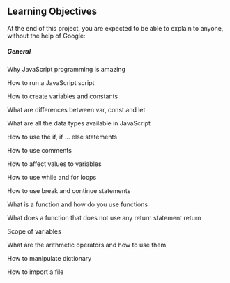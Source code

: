 <h2>Learning Objectives</h2>
<p>At the end of this project, you are expected to be able to explain to anyone, without the help of Google:</p>
<h5>General</h5>
<p>Why JavaScript programming is amazing </p>
<p>How to run a JavaScript script</p>
<p>How to create variables and constants</p>
<p>What are differences between var, const and let</p>
<p>What are all the data types available in JavaScript</p>
<p>How to use the if, if ... else statements</p>
<p>How to use comments</p>
<p>How to affect values to variables</p>
<p>How to use while and for loops</p>
<p>How to use break and continue statements</p>
<p>What is a function and how do you use functions</p>
<p>What does a function that does not use any return statement return</p>
<p>Scope of variables</p> 
<p>What are the arithmetic operators and how to use them </p> 
<p>How to manipulate dictionary</p>
<p>How to import a file</p>
